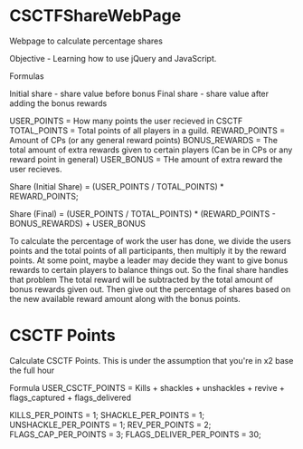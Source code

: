 # CSCTFShareWebPage
Webpage to calculate percentage shares

Objective - Learning how to use jQuery and JavaScript.

Formulas

Initial share - share value before bonus
Final share - share value after adding the bonus rewards

USER_POINTS = How many points the user recieved in CSCTF
TOTAL_POINTS = Total points of all players in a guild.
REWARD_POINTS = Amount of CPs (or any general reward points)
BONUS_REWARDS = The total amount of extra rewards given to certain players (Can be in CPs or any reward point in general)
USER_BONUS = THe amount of extra reward the user recieves. 

Share (Initial Share) = (USER_POINTS / TOTAL_POINTS) * REWARD_POINTS;

Share (Final) = (USER_POINTS / TOTAL_POINTS) * (REWARD_POINTS - BONUS_REWARDS) + USER_BONUS

To calculate the percentage of work the user has done, we divide the users points and the total points of all participants, then multiply it by the reward points.
At some point, maybe a leader may decide they want to give bonus rewards to certain players to balance things out. So the final share handles that problem
The total reward will be subtracted by the total amount of bonus rewards given out. Then give out the percentage of shares based on the new available reward amount along with the bonus points.

# CSCTF Points
Calculate CSCTF Points. This is under the assumption that you're in x2 base the full hour

Formula
USER_CSCTF_POINTS = Kills + shackles + unshackles + revive + flags_captured + flags_delivered

KILLS_PER_POINTS = 1;
SHACKLE_PER_POINTS = 1;
UNSHACKLE_PER_POINTS = 1;
REV_PER_POINTS = 2;
FLAGS_CAP_PER_POINTS = 3;
FLAGS_DELIVER_PER_POINTS = 30;
